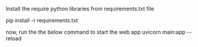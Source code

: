 
Install the require python libraries from requirements.txt file

pip install -r requirements.txt

now, run the the below command to start the web app
uvicorn main:app --reload

